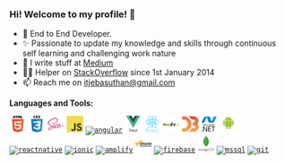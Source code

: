 ### Hi! Welcome to my profile! 👋

- 🚀 End to End Developer.
- ✨ Passionate to update my knowledge and skills through continuous self learning and challenging work nature
- 📝 I write stuff at <a href="https://medium.com/@jebasuthan">Medium</a>
- 🤲🏻 Helper on <a href="https://stackoverflow.com/users/2689325/jebasuthan" rel="nofollow">StackOverflow</a> since 1st January 2014
- 📫 Reach me on itjebasuthan@gmail.com

<p><strong>Languages and Tools:</strong></p>

<p>
<code><a href="https://www.w3.org/html/" target="_blank" rel="noreferrer"><img height="30" class="mb-4 mr-4 h-6 w-6 sm:h-10 sm:w-10" src="https://raw.githubusercontent.com/devicons/devicon/master/icons/html5/html5-original-wordmark.svg" alt="html5"></a></code>
<code><a href="https://www.w3schools.com/css/" target="_blank" rel="noreferrer"><img height="30" class="mb-4 mr-4 h-6 w-6 sm:h-10 sm:w-10" src="https://raw.githubusercontent.com/devicons/devicon/master/icons/css3/css3-original-wordmark.svg" alt="css3"></a></code>
<code><a href="https://sass-lang.com" target="_blank" rel="noreferrer"><img height="30" class="mb-4 mr-4 h-6 w-6 sm:h-10 sm:w-10" src="https://raw.githubusercontent.com/devicons/devicon/master/icons/sass/sass-original.svg" alt="sass"></a></code>
<code><a href="https://developer.mozilla.org/en-US/docs/Web/JavaScript" target="_blank" rel="noreferrer"><img height="30" class="mb-4 mr-4 h-6 w-6 sm:h-10 sm:w-10" src="https://raw.githubusercontent.com/devicons/devicon/master/icons/javascript/javascript-original.svg" alt="javascript"></a></code>
<code><a href="https://angular.io" target="_blank" rel="noreferrer"><img height="30" class="mb-4 mr-4 h-6 w-6 sm:h-10 sm:w-10" src="https://angular.io/assets/images/logos/angular/angular.svg" alt="angular"></a></code>
<code><a href="https://vuejs.org/" target="_blank" rel="noreferrer"><img height="30" class="mb-4 mr-4 h-6 w-6 sm:h-10 sm:w-10" src="https://raw.githubusercontent.com/devicons/devicon/master/icons/vuejs/vuejs-original-wordmark.svg" alt="vuejs"></a></code>
<code><a href="https://reactjs.org/" target="_blank" rel="noreferrer"><img height="30" class="mb-4 mr-4 h-6 w-6 sm:h-10 sm:w-10" src="https://raw.githubusercontent.com/devicons/devicon/master/icons/react/react-original-wordmark.svg" alt="react"></a></code>
<code><a href="https://nodejs.org" target="_blank" rel="noreferrer"><img height="30" class="mb-4 mr-4 h-6 w-6 sm:h-10 sm:w-10" src="https://raw.githubusercontent.com/devicons/devicon/master/icons/nodejs/nodejs-original-wordmark.svg" alt="nodejs"></a></code>
<code><a href="https://d3js.org/" target="_blank" rel="noreferrer"><img height="30" class="mb-4 mr-4 h-6 w-6 sm:h-10 sm:w-10" src="https://raw.githubusercontent.com/devicons/devicon/master/icons/d3js/d3js-original.svg" alt="d3js"></a></code>
<code><a href="https://dotnet.microsoft.com/" target="_blank" rel="noreferrer"><img height="30" class="mb-4 mr-4 h-6 w-6 sm:h-10 sm:w-10" src="https://raw.githubusercontent.com/devicons/devicon/master/icons/dot-net/dot-net-original-wordmark.svg" alt="dotnet"></a></code>
<code><a href="https://developer.android.com" target="_blank" rel="noreferrer"><img height="30" class="mb-4 mr-4 h-6 w-6 sm:h-10 sm:w-10" src="https://raw.githubusercontent.com/devicons/devicon/master/icons/android/android-original-wordmark.svg" alt="android"></a></code>
<code><a href="https://reactnative.dev/" target="_blank" rel="noreferrer"><img height="30" class="mb-4 mr-4 h-6 w-6 sm:h-10 sm:w-10" src="https://reactnative.dev/img/header_logo.svg" alt="reactnative"></a></code>
<code><a href="https://ionicframework.com" target="_blank" rel="noreferrer"><img height="30" class="mb-4 mr-4 h-6 w-6 sm:h-10 sm:w-10" src="https://upload.wikimedia.org/wikipedia/commons/d/d1/Ionic_Logo.svg" alt="ionic"></a></code>
<code><a href="https://aws.amazon.com/amplify/" target="_blank" rel="noreferrer"><img height="30" class="mb-4 mr-4 h-6 w-6 sm:h-10 sm:w-10" src="https://docs.amplify.aws/assets/logo-dark.svg" alt="amplify"></a></code>
<code><a href="https://aws.amazon.com" target="_blank" rel="noreferrer"><img height="30" class="mb-4 mr-4 h-6 w-6 sm:h-10 sm:w-10" src="https://raw.githubusercontent.com/devicons/devicon/master/icons/amazonwebservices/amazonwebservices-original-wordmark.svg" alt="aws"></a></code>
<code><a href="https://firebase.google.com/" target="_blank" rel="noreferrer"><img height="30" class="mb-4 mr-4 h-6 w-6 sm:h-10 sm:w-10" src="https://www.vectorlogo.zone/logos/firebase/firebase-icon.svg" alt="firebase"></a></code>
<code><a href="https://www.mongodb.com/" target="_blank" rel="noreferrer"><img height="30" class="mb-4 mr-4 h-6 w-6 sm:h-10 sm:w-10" src="https://raw.githubusercontent.com/devicons/devicon/master/icons/mongodb/mongodb-original-wordmark.svg" alt="mongodb"></a></code>
<code><a href="https://www.microsoft.com/en-us/sql-server" target="_blank" rel="noreferrer"><img height="30" class="mb-4 mr-4 h-6 w-6 sm:h-10 sm:w-10" src="https://www.svgrepo.com/show/303229/microsoft-sql-server-logo.svg" alt="mssql"></a></code>
<code><a href="https://git-scm.com/" target="_blank" rel="noreferrer"><img height="30" class="mb-4 mr-4 h-6 w-6 sm:h-10 sm:w-10" src="https://www.vectorlogo.zone/logos/git-scm/git-scm-icon.svg" alt="git"></a></code>
</p>

<!--
**Jebasuthan/Jebasuthan** is a ✨ _special_ ✨ repository because its `README.md` (this file) appears on your GitHub profile.

Here are some ideas to get you started:

- 🔭 I’m currently working on ...
- 🌱 I’m currently learning ...
- 👯 I’m looking to collaborate on ...
- 🤔 I’m looking for help with ...
- 💬 Ask me about ...
- 📫 How to reach me: ...
- 😄 Pronouns: ...
- ⚡ Fun fact: ...
-->
